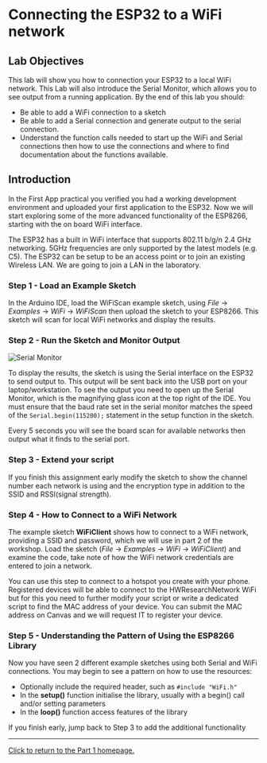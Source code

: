 # Connecting the ESP32 to a WiFi network

## Lab Objectives

This lab will show you how to connection your ESP32 to a local WiFi network. This Lab will also introduce the Serial Monitor, which allows you to see output from a running application. By the end of this lab you should:

- Be able to add a WiFi connection to a sketch
- Be able to add a Serial connection and generate output to the serial connection.
- Understand the function calls needed to start up the WiFi and Serial connections then how to use the connections and where to find documentation about the functions available.

## Introduction

In the First App practical you verified you had a working development environment and uploaded your first application to the ESP32. Now we will start exploring some of the more advanced functionality of the ESP8266, starting with the on board WiFi interface.

The ESP32 has a built in WiFi interface that supports 802.11 b/g/n 2.4 GHz networking. 5GHz frequencies are only supported by the latest models (e.g. C5). The ESP32 can be setup to be an access point or to join an existing Wireless LAN. We are going to join a LAN in the laboratory.

### Step 1 - Load an Example Sketch

In the Arduino IDE, load the WiFiScan example sketch, using *File* -> *Examples* -> *WiFi* -> *WiFiScan* then upload the sketch to your ESP8266. This sketch will scan for local WiFi networks and display the results.

### Step 2 - Run the Sketch and Monitor Output

![Serial Monitor](../images/SerialMonitor.png)

To display the results, the sketch is using the Serial interface on the ESP32 to send output to. This output will be sent back into the USB port on your laptop/workstation. To see the output you need to open up the Serial Monitor, which is the magnifying glass icon at the top right of the IDE. You must ensure that the baud rate set in the serial monitor matches the speed of the `Serial.begin(115200);` statement in the setup function in the sketch.

Every 5 seconds you will see the board scan for available networks then output what it finds to the serial port.

### Step 3 - Extend your script

If you finish this assignment early modify the sketch to show the channel number each network is using and the encryption type in addition to the SSID and RSSI(signal strength).

### Step 4 - How to Connect to a WiFi Network

The example sketch **WiFiClient** shows how to connect to a WiFi network, providing a SSID and password, which we will use in part 2 of the workshop. Load the sketch (*File* -> *Examples* -> *WiFi* -> *WiFiClient*) and examine the code, take note of how the WiFi network credentials are entered to join a network.

You can use this step to connect to a hotspot you create with your phone. 
Registered devices will be able to connect to the HWResearchNetwork WiFi but for this you need to further modify your script or write a dedicated script to find the MAC address of your device. You can submit the MAC address on Canvas and we will request IT to register your device.

### Step 5 - Understanding the Pattern of Using the ESP8266 Library

Now you have seen 2 different example sketches using both Serial and WiFi connections. You may begin to see a pattern on how to use the resources:

- Optionally include the required header, such as `#include "WiFi.h"`
- In the **setup()** function initialise the library, usually with a begin() call and/or setting parameters
- In the **loop()** function access features of the library

If you finish early, jump back to Step 3 to add the additional functionality

---

[Click to return to the Part 1 homepage.](https://care-group.github.io/ESP866-IoT-Workshop/docs/part1/)
